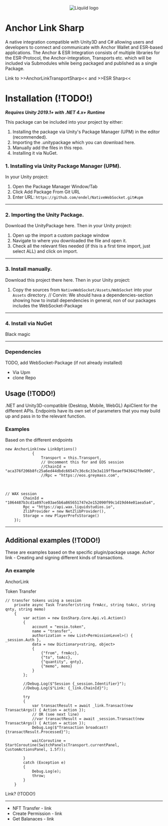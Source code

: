 


<div align="center">
 <img src="https://github.com/liquiidio/Misc/blob/main/LiquiidDropLogo.gif?raw=true" align="center"
     alt="Liquiid logo">
</div>

# Anchor Link Sharp
A native integration compatible with Unity3D and C# allowing users and developers to connect and communicate with Anchor Wallet and ESR-based applications. The Anchor & ESR Integration consists of multiple libraries for the ESR-Protocol, the Anchor-integration, Transports etc. which will be included via Submodules while being packaged and published as a single Package.

Link to >>AnchorLinkTransportSharp<< and >>ESR Sharp<<

# Installation (!TODO!)
**_Requires Unity 2019.1+ with .NET 4.x+ Runtime_**

This package can be included into your project by either:

 1. Installing the package via Unity's Package Manager (UPM) in the editor (recommended).
 2. Importing the .unitypackage which you can download here.
 3. Manually add the files in this repo.
 4. Installing it via NuGet.

### 1. Installing via Unity Package Manager (UPM).
In your Unity project:
 1. Open the Package Manager Window/Tab
 2. Click Add Package From Git URL
 3. Enter URL:  `https://github.com/endel/NativeWebSocket.git#upm`
---
### 2. Importing the Unity Package.
Download the UnityPackage here. Then in your Unity project:

 1. Open up the import a custom package window
 2. Navigate to where you downloaded the file and open it.
 3. Check all the relevant files needed (if this is a first time import, just select ALL) and click on import.
---
### 3. Install manually.
Download this project there here. Then in your Unity project:

 1. Copy the sources from `NativeWebSocket/Assets/WebSocket` into your `Assets` directory. // Corvin: We should hava a dependencies-section showing how to install dependencies in general, non of our packages includes the WebSocket-Package

---
### 4. Install via NuGet
Black magic

---

### Dependencies
TODO, add WebSocket-Package (if not already installed)
- Via Upm
- clone Repo

## Usage (!TODO!)

.NET and Unity3D-compatible (Desktop, Mobile, WebGL) ApiClient for the different APIs. 
Endpoints have its own set of parameters that you may build up and pass in to the relevant function.

### Examples

 Based on the different endpoints
 

    new AnchorLink(new LinkOptions()
                {
                    Transport = this.Transport,
                    // Uncomment this for and EOS session
                    //ChainId = "aca376f206b8fc25a6ed44dbdc66547c36c6c33e3a119ffbeaef943642f0e906",
                    //Rpc = "https://eos.greymass.com",

<br>

    // WAX session
            ChainId = "1064487b3cd1a897ce03ae5b6a865651747e2e152090f99c1d19d44e01aea5a4",
            Rpc = "https://api.wax.liquidstudios.io",
            ZlibProvider = new NetZlibProvider(),
            Storage = new PlayerPrefsStorage()
        });

---
## Additional examples (!TODO!)
These are examples based on the specific plugin/package usage.
Achor link - Creating and signing different kinds of transactions.  

### An example

AnchorLink

Token Transfer 

    // transfer tokens using a session
        private async Task Transfer(string frmAcc, string toAcc, string qnty, string memo)
        {
            var action = new EosSharp.Core.Api.v1.Action()
            {
                account = "eosio.token",
                name = "transfer",
                authorization = new List<PermissionLevel>() { _session.Auth },
                data = new Dictionary<string, object>
                {
                    {"from", frmAcc},
                    {"to", toAcc},
                    {"quantity", qnty},
                    {"memo", memo}
                }
            };

            //Debug.Log($"Session {_session.Identifier}");
            //Debug.Log($"Link: {_link.ChainId}");

            try
            {
                var transactResult = await _link.Transact(new TransactArgs() { Action = action });
                // OR (see next line)
                //var transactResult = await _session.Transact(new TransactArgs() { Action = action });
                Debug.Log($"Transaction broadcast! {transactResult.Processed}");

                waitCoroutine = StartCoroutine(SwitchPanels(Transport.currentPanel, CustomActionsPanel, 1.5f));

            }
            catch (Exception e)
            {
                Debug.Log(e);
                throw;
            }
        }

Link? (!TODO!)

- --
- NFT Transfer - link
- Create Permission - link
- Get Balanaces - link



[build-badge]: https://github.com/mkosir/react-parallax-tilt/actions/workflows/build.yml/badge.svg
[build-url]: https://github.com/mkosir/react-parallax-tilt/actions/workflows/build.yml
[test-badge]: https://github.com/mkosir/react-parallax-tilt/actions/workflows/test.yml/badge.svg
[test-url]: https://github.com/mkosir/react-parallax-tilt/actions/workflows/test.yml
